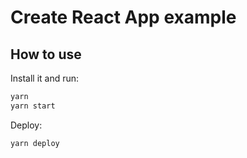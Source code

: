 # Create React App example

## How to use

Install it and run:

```sh
yarn
yarn start
```


Deploy:

```sh
yarn deploy
```
